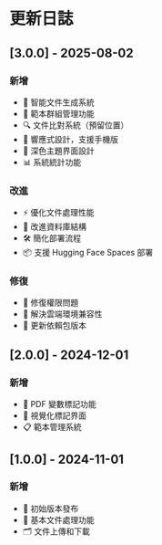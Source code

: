 # 更新日誌

## [3.0.0] - 2025-08-02

### 新增
- 🚀 智能文件生成系統
- 📝 範本群組管理功能
- 🔍 文件比對系統（預留位置）
- 📱 響應式設計，支援手機版
- 🎨 深色主題界面設計
- 📊 系統統計功能

### 改進
- ⚡ 優化文件處理性能
- 🔧 改進資料庫結構
- 🛠️ 簡化部署流程
- 📦 支援 Hugging Face Spaces 部署

### 修復
- 🐛 修復權限問題
- 🔧 解決雲端環境兼容性
- 📝 更新依賴包版本

## [2.0.0] - 2024-12-01

### 新增
- 📄 PDF 變數標記功能
- 🎯 視覺化標記界面
- 📋 範本管理系統

## [1.0.0] - 2024-11-01

### 新增
- 🎉 初始版本發布
- 📝 基本文件處理功能
- 🗂️ 文件上傳和下載 